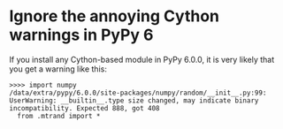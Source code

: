 # Ignore the annoying Cython warnings in PyPy 6

If you install any Cython-based module in PyPy 6.0.0, it is very likely that
you get a warning like this:

```
>>>> import numpy
/data/extra/pypy/6.0.0/site-packages/numpy/random/__init__.py:99: UserWarning: __builtin__.type size changed, may indicate binary incompatibility. Expected 888, got 408
  from .mtrand import *
```

